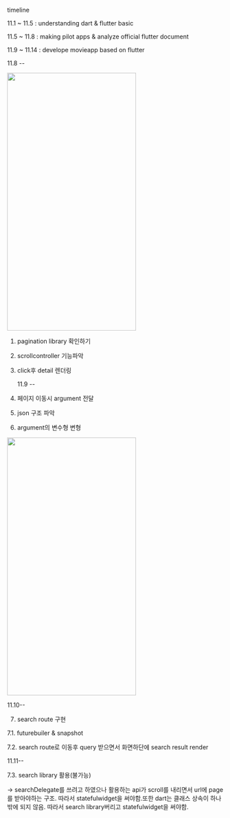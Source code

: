 timeline

11.1 ~ 11.5 : understanding dart & flutter basic

11.5 ~ 11.8 : making pilot apps & analyze official flutter document

11.9 ~ 11.14 : develope movieapp based on flutter

11.8 --

<img src="https://user-images.githubusercontent.com/53465675/200480143-cc67078f-eb5f-459a-8351-4ecd5a9d44b1.png" width="300" height="600">

1. pagination library 확인하기

2. scrollcontroller 기능파악

3. click후 detail 렌더링

   11.9 --

4. 페이지 이동시 argument 전달

5. json 구조 파악

6. argument의 변수형 변형

<img width="300" height="600" src="https://user-images.githubusercontent.com/53465675/200992310-46b2ae4e-3116-4749-8d09-e0021c984f51.png">

11.10--

7. search route 구현

7.1. futurebuiler & snapshot

7.2. search route로 이동후 query 받으면서 화면하단에 search result render

11.11--

7.3. search library 활용(불가능)

-> searchDelegate를 쓰려고 하였으나 활용하는 api가 scroll를 내리면서 url에 page를 받아야하는 구조. 따라서 statefulwidget을 써야함.또한 dart는 클래스 상속이 하나밖에 되지 않음. 따라서 search library버리고 statefulwidget을 써야함.
